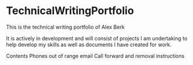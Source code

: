 # TechnicalWritingPortfolio
This is the technical writing portfolio of Alex Berk

It is actively in development and will consist of projects I am undertaking to help develop my skills as well as documents I have created for work.


Contents
    Phones out of range email
    Call forward and removal instructions